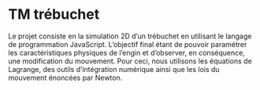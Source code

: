 # TM trébuchet
Le projet consiste en la simulation 2D d’un trébuchet en utilisant le langage de programmation JavaScript. 
L’objectif final étant de pouvoir paramétrer les caractéristiques physiques de l’engin et d’observer, en conséquence, une modification du mouvement. 
Pour ceci, nous utilisons les équations de Lagrange, des outils d’intégration numérique ainsi que les lois du mouvement énoncées par Newton.

